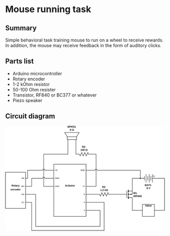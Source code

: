 # Mouse running task

## Summary
Simple behavioral task training mouse to run on a wheel to receive rewards. In addition, the mouse may receive feedback in the form of auditory clicks.

## Parts list
* Arduino microcontroller
* Rotary encoder
* 1-2 kOhm resistor
* 50-100 Ohm resister
* Transistor, RF840 or BC377 or whatever
* Piezo speaker

## Circuit diagram
![Circuit diagram](mouse-wheel-circuit.svg)
